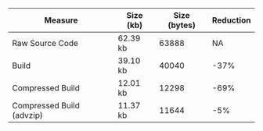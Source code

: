 | Measure | Size (kb) | Size (bytes) | Reduction |
| --- | --- | --- | --- |
| Raw Source Code | 62.39 kb | 63888 | NA |
| Build | 39.10 kb | 40040 | -37% |
| Compressed Build | 12.01 kb | 12298 | -69% |
| Compressed Build (advzip) | 11.37 kb | 11644 | -5% |
